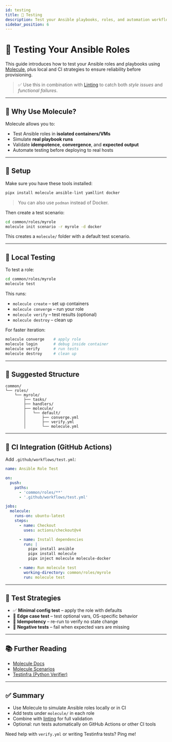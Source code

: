```yaml
---
id: testing
title: 🧪 Testing
description: Test your Ansible playbooks, roles, and automation workflows with Molecule and CI
sidebar_position: 6
---
```


# 🧪 Testing Your Ansible Roles

This guide introduces how to test your Ansible roles and playbooks using [Molecule](https://molecule.readthedocs.io/en/latest/), plus local and CI strategies to ensure reliability before provisioning.

> ✅ Use this in combination with [Linting](./linting.md) to catch both *style issues* and *functional failures*.

---

## 🚦 Why Use Molecule?

Molecule allows you to:

- Test Ansible roles in **isolated containers/VMs**
- Simulate **real playbook runs**
- Validate **idempotence**, **convergence**, and **expected output**
- Automate testing before deploying to real hosts

---

## 🔧 Setup

Make sure you have these tools installed:

```bash
pipx install molecule ansible-lint yamllint docker
````

> You can also use `podman` instead of Docker.

Then create a test scenario:

```bash
cd common/roles/myrole
molecule init scenario -r myrole -d docker
```

This creates a `molecule/` folder with a default test scenario.

---

## 🧪 Local Testing

To test a role:

```bash
cd common/roles/myrole
molecule test
```

This runs:

* `molecule create` – set up containers
* `molecule converge` – run your role
* `molecule verify` – test results (optional)
* `molecule destroy` – clean up

For faster iteration:

```bash
molecule converge    # apply role
molecule login       # debug inside container
molecule verify      # run tests
molecule destroy     # clean up
```

---

## 📂 Suggested Structure

```
common/
└── roles/
    └── myrole/
        ├── tasks/
        ├── handlers/
        ├── molecule/
        │   └── default/
        │       ├── converge.yml
        │       ├── verify.yml
        │       └── molecule.yml
```

---

## 🤖 CI Integration (GitHub Actions)

Add `.github/workflows/test.yml`:

```yaml title=".github/workflows/test.yml"
name: Ansible Role Test

on:
  push:
    paths:
      - 'common/roles/**'
      - '.github/workflows/test.yml'

jobs:
  molecule:
    runs-on: ubuntu-latest
    steps:
      - name: Checkout
        uses: actions/checkout@v4

      - name: Install dependencies
        run: |
          pipx install ansible
          pipx install molecule
          pipx inject molecule molecule-docker

      - name: Run molecule test
        working-directory: common/roles/myrole
        run: molecule test
```

---

## 🧪 Test Strategies

* ✅ **Minimal config test** – apply the role with defaults
* 🧪 **Edge case test** – test optional vars, OS-specific behavior
* 🔁 **Idempotency** – re-run to verify no state change
* 🐛 **Negative tests** – fail when expected vars are missing

---

## 📚 Further Reading

* [Molecule Docs](https://molecule.readthedocs.io/)
* [Molecule Scenarios](https://molecule.readthedocs.io/en/latest/scenarios.html)
* [Testinfra (Python Verifier)](https://testinfra.readthedocs.io/)

---

## ✅ Summary

* Use Molecule to simulate Ansible roles locally or in CI
* Add tests under `molecule/` in each role
* Combine with [linting](./linting.md) for full validation
* Optional: run tests automatically on GitHub Actions or other CI tools

Need help with `verify.yml` or writing Testinfra tests? Ping me!
